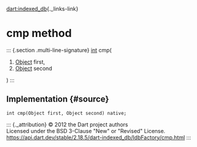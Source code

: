 [dart:indexed\_db](../../dart-indexed_db/dart-indexed_db-library){._links-link}

cmp method
==========

::: {.section .multi-line-signature}
[int](../../dart-core/int-class) cmp(

1.  [Object](../../dart-core/object-class) first,
2.  [Object](../../dart-core/object-class) second

)
:::

Implementation {#source}
--------------

``` {.language-dart data-language="dart"}
int cmp(Object first, Object second) native;
```

::: {._attribution}
© 2012 the Dart project authors\
Licensed under the BSD 3-Clause \"New\" or \"Revised\" License.\
<https://api.dart.dev/stable/2.18.5/dart-indexed_db/IdbFactory/cmp.html>
:::
